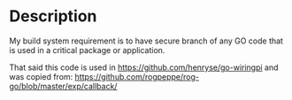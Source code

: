 # Description

My build system requirement is to have secure branch of any GO code that is used in a critical package or application.

That said this code is used in https://github.com/henryse/go-wiringpi and was copied from: https://github.com/rogpeppe/rog-go/blob/master/exp/callback/
